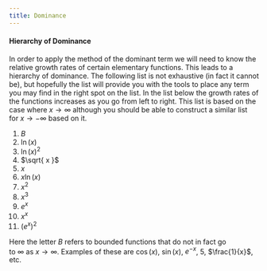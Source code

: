 ```yaml
---
title: Dominance
---
```


#### Hierarchy of Dominance
In order to apply the method of the dominant term we will need to know the relative growth rates of certain elementary functions. This leads to a hierarchy of dominance. The following list is not exhaustive (in fact it cannot be), but hopefully the list will provide you with the tools to place any term you may find in the right spot on the list. In the list below the growth rates of the functions increases as you go from left to right. This list is based on the case where $x\to \infty$ although you should be able to construct a similar list for $x\to -\infty$ based on it.

1. $B$
2. $\ln(x)$
3. $\ln(x)^2$
4. $\sqrt{ x }$
5. $x$
6. $x\ln(x)$
7. $x^2$
8. $x^3$
9. $e^x$
10. $x^x$
11. $(e^{x})^2$
    
Here the letter $B$ refers to bounded functions that do not in fact go to $\infty$ as $x\to\infty$. Examples of these are $\cos(x)$, $\sin(x)$, $e^{-x}$, $5$, $\frac{1}{x}$, etc.
